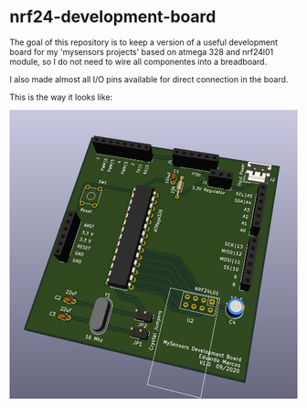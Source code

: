 # nrf24-development-board

The goal of this repository is to keep a version of a useful development board for my 'mysensors projects' based on atmega 328 and nrf24l01 module, so I do not need to wire all componentes into a breadboard.

I also made almost all I/O pins available for direct connection in the board.

This is the way it looks like:

![Pcb board preview](https://github.com/eduardomarcos/nrf24-development-board/blob/master/rf24-dev-board-pcb-preview.png)